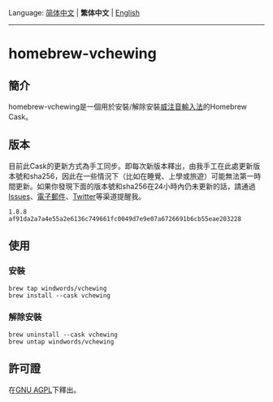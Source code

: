 Language: [简体中文](README.md) | **繁体中文** | [English](README_en-GB.md)

---
# homebrew-vchewing

## 簡介

homebrew-vchewing是一個用於安裝/解除安裝[威注音輸入法](https://github.com/vChewing/vChewing-macOS)的Homebrew Cask。

## 版本

目前此Cask的更新方式為手工同步。即每次新版本釋出，由我手工在此處更新版本號和sha256，因此在一些情況下（比如在睡覺、上學或旅遊）可能無法第一時間更新。如果你發現下面的版本號和sha256在24小時內仍未更新的話，請通過[Issues](https://github.com/windwords/homebrew-vchewing/issues)、[電子郵件](mailto:windwords001@gmail.com)、[Twitter](https://twitter.com/windwords001)等渠道提醒我。

```
1.8.8 
af91da2a7a4e55a2e6136c749661fc0049d7e9e07a6726691b6cb55eae203228
```

## 使用

### 安裝

```shell
brew tap windwords/vchewing
brew install --cask vchewing
```

### 解除安裝

```shell
brew uninstall --cask vchewing
brew untap windwords/vchewing
```

## 許可證

在[GNU AGPL](https://raw.githubusercontent.com/windwords/homebrew-vchewing/master/LICENSE.txt)下釋出。
